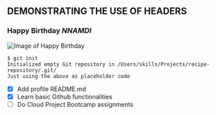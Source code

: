 ## DEMONSTRATING THE USE OF HEADERS
### Happy Birthday **_NNAMDI_**
![Image of Happy Birthday](https://thumbs.dreamstime.com/b/happy-birthday-cupcake-celebration-message-160558421.jpg)
```
$ git init
Initialized empty Git repository in /Users/skills/Projects/recipe-repository/.git/
Just using the above as placeholder code
```
- [x] Add profile README.md
- [x] Learn basic Github functionalities
- [ ] Do Cloud Project Bootcamp assignments
